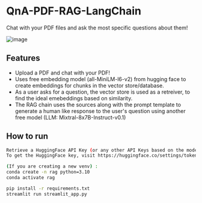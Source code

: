 # QnA-PDF-RAG-LangChain
Chat with your PDF files and ask the most specific questions about them!

![image](https://github.com/yasinda-s/QnA-PDF-RAG-LangChain/assets/60426941/c7173672-8cc0-4afd-bec0-877d6180f09c)

## Features

- Upload a PDF and chat with your PDF!
- Uses free embedding model (all-MiniLM-l6-v2) from hugging face to create embeddings for chunks in the vector store/database.
- As a user asks for a question, the vector store is used as a retreiver, to find the ideal emebeddings based on similarity. 
- The RAG chain uses the sources along with the prompt template to generate a human like response to the user's question using another free model (LLM: Mixtral-8x7B-Instruct-v0.1)

## How to run

```sh
Retrieve a HuggingFace API Key (or any other API Keys based on the models you use: OpenAI, Gemini, etc).
To get the HuggingFace key, visit https://huggingface.co/settings/tokens.

(If you are creating a new venv) :
conda create -n rag python=3.10
conda activate rag

pip install -r requirements.txt
streamlit run streamlit_app.py
```
